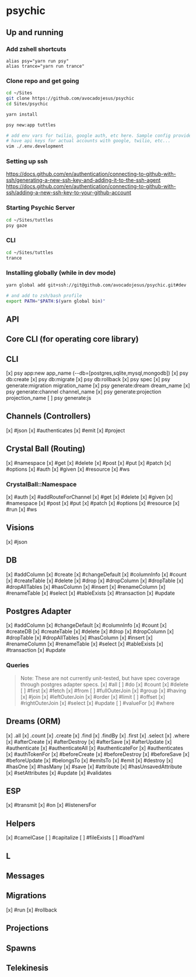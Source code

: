 # psychic

## Up and running

### Add zshell shortcuts
```
alias psy="yarn run psy"
alias trance="yarn run trance"
```

### Clone repo and get going
```sh
cd ~/Sites
git clone https://github.com/avocadojesus/psychic
cd Sites/psychic

yarn install

psy new:app tuttles

# add env vars for twilio, google auth, etc here. Sample config provided by Fred, since it will
# have api keys for actual accounts with google, twilio, etc...
vim ./.env.development
```

### Setting up ssh
https://docs.github.com/en/authentication/connecting-to-github-with-ssh/generating-a-new-ssh-key-and-adding-it-to-the-ssh-agent
https://docs.github.com/en/authentication/connecting-to-github-with-ssh/adding-a-new-ssh-key-to-your-github-account

### Starting Psychic Server
```sh
cd ~/Sites/tuttles
psy gaze
```

### CLI
```sh
cd ~/Sites/tuttles
trance
```


### Installing globally (while in dev mode)
```sh
yarn global add git+ssh://git@github.com/avocadojesus/psychic.git#dev

# and add to zsh/bash profile
export PATH="$PATH:$(yarn global bin)"
```


## API

## Core CLI (for operating core library)
## CLI
[x] psy app:new app_name (--db=[postgres,sqlite,mysql,mongodb])
[x] psy db:create
[x] psy db:migrate
[x] psy db:rollback
[x] psy spec
[x] psy generate:migration migration_name
[x] psy generate:dream dream_name
[x] psy generate:channel channel_name
[x] psy generate:projection projection_name
[ ] psy generate:js

## Channels (Controllers)
[x] #json
[x] #authenticates
[x] #emit
[x] #project

## Crystal Ball (Routing)
[x] #namespace
[x] #get
[x] #delete
[x] #post
[x] #put
[x] #patch
[x] #options
[x] #auth
[x] #given
[x] #resource
[x] #ws

### CrystalBall::Namespace
[x] #auth
[x] #addRouteForChannel
[x] #get
[x] #delete
[x] #given
[x] #namespace
[x] #post
[x] #put
[x] #patch
[x] #options
[x] #resource
[x] #run
[x] #ws

## Visions
[x] #json

## DB
[x] #addColumn
[x] #create
[x] #changeDefault
[x] #columnInfo
[x] #count
[x] #createTable
[x] #delete
[x] #drop
[x] #dropColumn
[x] #dropTable
[x] #dropAllTables
[x] #hasColumn
[x] #insert
[x] #renameColumn
[x] #renameTable
[x] #select
[x] #tableExists
[x] #transaction
[x] #update

## Postgres Adapter
[x] #addColumn
[x] #changeDefault
[x] #columnInfo
[x] #count
[x] #createDB
[x] #createTable
[x] #delete
[x] #drop
[x] #dropColumn
[x] #dropTable
[x] #dropAllTables
[x] #hasColumn
[x] #insert
[x] #renameColumn
[x] #renameTable
[x] #select
[x] #tableExists
[x] #transaction
[x] #update

### Queries
> Note: These are not currently unit-tested, but have spec coverage through postgres adapter specs.
[x] #all
[ ] #do
[x] #count
[x] #delete
[ ] #first
[x] #fetch
[x] #from
[ ] #fullOuterJoin
[x] #group
[x] #having
[x] #join
[x] #leftOuterJoin
[x] #order
[x] #limit
[ ] #offset
[x] #rightOuterJoin
[x] #select
[x] #update
[ ] #valueFor
[x] #where

## Dreams (ORM)
[x] .all
[x] .count
[x] .create
[x] .find
[x] .findBy
[x] .first
[x] .select
[x] .where
[x] #afterCreate
[x] #afterDestroy
[x] #afterSave
[x] #afterUpdate
[x] #authenticate
[x] #authenticateAll
[x] #authenticateFor
[x] #authenticates
[x] #authTokenFor
[x] #beforeCreate
[x] #beforeDestroy
[x] #beforeSave
[x] #beforeUpdate
[x] #belongsTo
[x] #emitsTo
[x] #emit
[x] #destroy
[x] #hasOne
[x] #hasMany
[x] #save
[x] #attribute
[x] #hasUnsavedAttribute
[x] #setAttributes
[x] #update
[x] #validates

## ESP
[x] #transmit
[x] #on
[x] #listenersFor

## Helpers
[x] #camelCase
[ ] #capitalize
[ ] #fileExists
[ ] #loadYaml

## L
## Messages

## Migrations
[x] #run
[x] #rollback

## Projections
## Spawns
## Telekinesis
